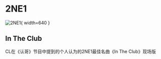 # 2NE1

![2NE1](./2NE1.png){ width=640 }

## In The Club

CL在《认哥》节目中提到的个人认为的2NE1最佳名曲《In The Club》现场版

<BilibiliPlayer
  base-src="//player.bilibili.com/player.html?isOutside=true&aid=377681592&bvid=BV1tf4y1N76u&cid=398659099&p=1"
/>